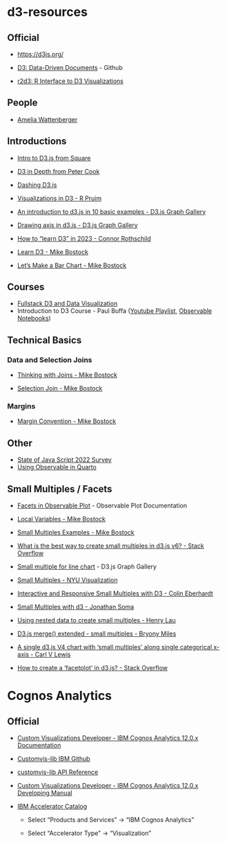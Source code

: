 
<!-- README.md is generated from README.Rmd. Please edit that file -->

# d3-resources

<!-- badges: start -->
<!-- badges: end -->

## Official

- <https://d3js.org/>

- [D3: Data-Driven Documents](https://github.com/d3/d3) - Github

- [r2d3: R Interface to D3
  Visualizations](https://rstudio.github.io/r2d3/index.html)

## People

- [Amelia Wattenberger](https://wattenberger.com/)

## Introductions

- [Intro to D3.js from Square](http://square.github.io/intro-to-d3/)

- [D3 in Depth from Peter Cook](https://www.d3indepth.com/)

- [Dashing D3.js](https://www.dashingd3js.com/)

- [Visualizations in D3 - R Pruim](https://rpruim.github.io/D3/notes/)

- [An introduction to d3.js in 10 basic examples - D3.js Graph
  Gallery](https://d3-graph-gallery.com/intro_d3js.html)

- [Drawing axis in d3.js - D3.js Graph
  Gallery](https://d3-graph-gallery.com/graph/custom_axis.html)

- [How to “learn D3” in 2023 - Connor
  Rothschild](https://www.connorrothschild.com/viz)

- [Learn D3 - Mike
  Bostock](https://observablehq.com/collection/@d3/learn-d3)

- [Let’s Make a Bar Chart - Mike
  Bostock](https://observablehq.com/collection/@d3/lets-make-a-bar-chart)

## Courses

- [Fullstack D3 and Data
  Visualization](https://www.newline.co/fullstack-d3)
- Introduction to D3 Course - Paul Buffa ([Youtube
  Playlist](https://www.youtube.com/playlist?list=PLOHIJAFwtkEcK_mLLScnX2B-yHDjzSxuR),
  [Observable
  Notebooks](https://observablehq.com/@observablehq/introduction-to-d3-course?collection=@observablehq/introduction-to-d3-course))

## Technical Basics

### Data and Selection Joins

- [Thinking with Joins - Mike Bostock](https://bost.ocks.org/mike/join/)

- [Selection Join - Mike
  Bostock](https://observablehq.com/@d3/selection-join)

### Margins

- [Margin Convention - Mike
  Bostock](https://observablehq.com/@d3/margin-convention)

## Other

- [State of Java Script 2022 Survey](https://2022.stateofjs.com/en-US)
- [Using Observable in
  Quarto](https://quarto.org/docs/computations/ojs.html)

## Small Multiples / Facets

- [Facets in Observable
  Plot](https://observablehq.com/plot/features/facets) - Observable Plot
  Documentation

- [Local Variables - Mike
  Bostock](https://gist.github.com/mbostock/e1192fe405703d8321a5187350910e08)

- [Small Multiples Examples - Mike
  Bostock](https://gist.github.com/mbostock/1157787)

- [What is the best way to create small multiples in d3.js v6? - Stack
  Overflow](https://stackoverflow.com/questions/66230918/what-is-the-best-way-to-create-small-multiples-in-d3-js-v6)

- [Small multiple for line
  chart](https://d3-graph-gallery.com/graph/line_smallmultiple.html) -
  D3.js Graph Gallery

- [Small Multiples - NYU
  Visualization](https://observablehq.com/@nyuvis/small-multiples)

- [Interactive and Responsive Small Multiples with D3 - Colin
  Eberhardt](https://blog.scottlogic.com/2017/04/05/interactive-responsive-small-multiples.html)

- [Small Multiples with d3 - Jonathan
  Soma](https://jonathansoma.com/tutorials/d3/small-multiples/)

- [Using nested data to create small multiples - Henry
  Lau](https://www.henrylau.co.uk/2021/09/08/small-multiples/)

- [D3.js merge() extended - small multiples - Bryony
  Miles](https://www.codementor.io/@milesbryony/d3-js-merge-extended-small-multiples-14efbozjk5)

- [A single d3.js V4 chart with ‘small multiples’ along single
  categorical x-axis - Carl V
  Lewis](https://gist.github.com/carlvlewis/8a5b1cc987217607a47bd7d4e0fffacb)

- [How to create a ‘facetplot’ in d3.js? - Stack
  Overflow](https://stackoverflow.com/questions/65499073/how-to-create-a-facetplot-in-d3-js)

# Cognos Analytics

## Official

- [Custom Visualizations Developer - IBM Cognos Analytics 12.0.x
  Documentation](https://www.ibm.com/docs/en/cognos-analytics/12.0.0?topic=developing-custom-visualizations-developer)

- [Customvis-lib IBM Github](https://github.com/IBM/ca_customvis)

- [customvis-lib API
  Reference](https://ibm.github.io/ca_customvis/docs/11.1.x/)

- [Custom Visualizations Developer - IBM Cognos Analytics 12.0.x
  Developing
  Manual](https://www.ibm.com/docs/en/SSEP7J_12.0.0/pdf/dg_custom_vis.pdf)

- [IBM Accelerator Catalog](https://accelerator.ca.analytics.ibm.com/)

  - Select “Products and Services” -\> “IBM Cognos Analytics”

  - Select “Accelerator Type” -\> “Visualization”
